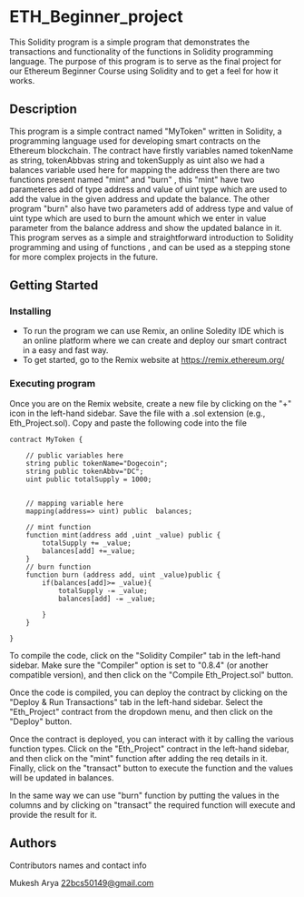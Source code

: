 # ETH_Beginner_project

This Solidity program is a simple program that demonstrates the transactions and functionality of the functions in Solidity programming language. The purpose of this program is to serve as the final project for our Ethereum Beginner Course using Solidity and to get a feel for how it works.

## Description

This program is a simple contract named "MyToken" written in Solidity, a programming language used for developing smart contracts on the Ethereum blockchain. The contract have firstly variables named tokenName as string, tokenAbbvas string and tokenSupply as uint also we had a balances variable used here for mapping the address then there are two functions present named "mint" and "burn" , this "mint" have two parameteres add of type address and value of uint type which are used to add the value in the given address and update the balance. The other program "burn" also have two parameters add of address type and value of uint type which are used to burn the amount which we enter in value parameter from the balance address and show the updated balance in it. This program serves as a simple and straightforward introduction to Solidity programming and using of functions , and can be used as a stepping stone for more complex projects in the future.

## Getting Started

### Installing

* To run the program we can use Remix, an online Soledity IDE which is an online platform where we can create and deploy our smart contract in a easy and fast way.
* To get started, go to the Remix website at https://remix.ethereum.org/ 

### Executing program

Once you are on the Remix website, create a new file by clicking on the "+" icon in the left-hand sidebar. Save the file with a .sol extension (e.g., Eth_Project.sol). Copy and paste the following code into the file

```
contract MyToken {

    // public variables here
    string public tokenName="Dogecoin";
    string public tokenAbbv="DC";
    uint public totalSupply = 1000;


    // mapping variable here
    mapping(address=> uint) public  balances;

    // mint function
    function mint(address add ,uint _value) public {
        totalSupply += _value;
        balances[add] +=_value;
    }
    // burn function
    function burn (address add, uint _value)public {
        if(balances[add]>= _value){
            totalSupply -= _value;
            balances[add] -= _value;

        }
    }

}

```
To compile the code, click on the "Solidity Compiler" tab in the left-hand sidebar. Make sure the "Compiler" option is set to "0.8.4" (or another compatible version), and then click on the "Compile Eth_Project.sol" button.

Once the code is compiled, you can deploy the contract by clicking on the "Deploy & Run Transactions" tab in the left-hand sidebar. Select the "Eth_Project" contract from the dropdown menu, and then click on the "Deploy" button.

Once the contract is deployed, you can interact with it by calling the various function types. Click on the "Eth_Project" contract in the left-hand sidebar, and then click on the "mint" function after adding the req details in it. Finally, click on the "transact" button to execute the function and the values will be updated in balances.

In the same way we can use "burn" function by putting the values in the columns and by clicking on "transact" the required function will execute and provide the result for it.

## Authors

Contributors names and contact info

Mukesh Arya
22bcs50149@gmail.com
